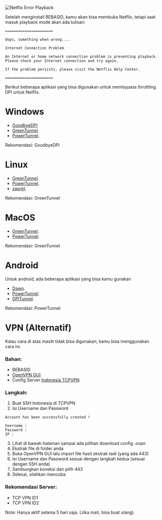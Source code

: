 ![Netflix Error Playback](https://preview.redd.it/2b36et324w611.png?width=2722&format=png&auto=webp&s=f51780f3264251c65dba03cf13267e02cedf298c)

Setelah menginstall BEBASID, kamu akan bisa membuka Netflix, tetapi saat masuk playback mode akan ada tulisan:

    ======================

    Oops, something when wrong....

    Internet Connection Problem

    An Internet or home network connection problem is preventing playback. Please check your Internet connection and try again.

    If the problem persists, please visit the Netflix Help Center.

    ======================

Berikut beberapa aplikasi yang bisa digunakan untuk membypass throttling DPI untuk Netflix.
    
# Windows

- [GoodbyeDPI](https://github.com/bebasid/bebasid/tree/master/dev/scripts/goodbyedpi)
- [GreenTunnel](https://github.com/SadeghHayeri/GreenTunnel).
- [PowerTunnel](https://github.com/krlvm/PowerTunnel/releases).

Rekomendasi: GoodbyeDPI

# Linux

- [GreenTunnel](https://github.com/SadeghHayeri/GreenTunnel).
- [PowerTunnel](https://github.com/krlvm/PowerTunnel/releases).
- [zapret](https://github.com/bol-van/zapret).

Rekomendasi: GreenTunnel

# MacOS

- [GreenTunnel](https://github.com/SadeghHayeri/GreenTunnel).
- [PowerTunnel](https://github.com/krlvm/PowerTunnel/releases).

Rekomendasi: GreenTunnel

# Android

Untuk android, ada beberapa aplikasi yang bisa kamu gunakan

- [Dawn](https://play.google.com/store/apps/details?id=com.wktkf.dawn).
- [PowerTunnel](https://github.com/krlvm/PowerTunnel-Android/releases).
- [DPITunnel](https://github.com/zhenyolka/DPITunnel/releases).

Rekomendasi: PowerTunnel

# VPN (Alternatif)

Kalau cara di atas masih tidak bisa digunakan, kamu bisa menggunakan cara ini.

### Bahan:
- BEBASID
- [OpenVPN GUI](https://openvpn.net/community-downloads)
- Config Server [Indonesia TCPVPN](https://www.tcpvpn.com/vpn-server-indonesia)

### Langkah:
1. Buat SSH Indonesia di TCPVPN
2. Isi Username dan Password

```
Account has been successfully created !

Username :
Password :
IP :
```

3. Lihat di bawah halaman sampai ada pilihan download config .ovpn
4. Ekstrak file di folder anda
5. Buka OpenVPN GUI lalu import file hasil ekstrak tadi (yang ada 443)
6. Isi Username dan Password sesuai dengan langkah kedua (sesuai dengan SSH anda)
7. Sambungkan koneksi dan pilih 443
8. Selesai, silahkan mencoba 

### Rekomendasi Server:
- TCP VPN ID1
- TCP VPN ID2

Note: Hanya aktif selama 5 hari saja. (Jika mati, bisa buat ulang).
